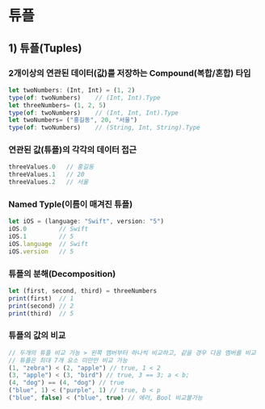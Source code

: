 # 튜플
## 1) 튜플(Tuples)
### 2개이상의 연관된 데이터(값)를 저장하는 Compound(복합/혼합) 타입
```javascript
let twoNumbers: (Int, Int) = (1, 2)
type(of: twoNumbers)    // (Int, Int).Type
let threeNumbers= (1, 2, 5)
type(of: twoNumbers)    // (Int, Int, Int).Type
let twoNumbers= ("홍길동", 20, "서울")
type(of: twoNumbers)    // (String, Int, String).Type
```
### 연관된 값(튜플)의 각각의 데이터 접근
```javascript
threeValues.0   // 홍길동
threeValues.1   // 20
threeValues.2   // 서울
```
### Named Typle(이름이 매겨진 튜플)
```javascript
let iOS = (language: "Swift", version: "5")
iOS.0         // Swift
iOS.1         // 5
iOS.language  // Swift
iOS.version   // 5
```
### 튜플의 분해(Decomposition)
```javascript
let (first, second, third) = threeNumbers
print(first)  // 1
print(second) // 2
print(third)  // 5
```
### 튜플의 값의 비교
```javascript
// 두개의 튜플 비교 가능 > 왼쪽 멤버부터 하나씩 비교하고, 같을 경우 다음 멤버를 비교
// 튜플은 최대 7개 요소 미만만 비교 가능
(1, "zebra") < (2, "apple") // true, 1 < 2
(3, "apple") < (3, "bird") // true, 3 == 3; a < b;
(4, "dog") == (4, "dog") // true
("blue", 1) < ("purple", 1) // true, b < p
("blue", false) < ("blue", true) // 에러, Bool 비교불가능
```
